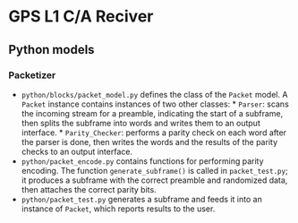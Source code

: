 # GPS L1 C/A Reciver
## Python models
### Packetizer
* `python/blocks/packet_model.py` defines the class of the `Packet` model. A `Packet` instance contains instances of two other classes:
        * `Parser`: scans the incoming stream for a preamble, indicating the start of a subframe, then splits the subframe into words and writes them to an output interface.
        * `Parity_Checker`: performs a parity check on each word after the parser is done, then writes the words and the results of the parity checks to an output interface.
* `python/packet_encode.py` contains functions for performing parity encoding. The function `generate_subframe()` is called in `packet_test.py`; it produces a subframe with the correct preamble and randomized data, then attaches the correct parity bits.
* `python/packet_test.py` generates a subframe and feeds it into an instance of `Packet`, which reports results to the user.
